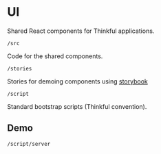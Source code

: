 # UI
Shared React components for Thinkful applications.

`/src`

Code for the shared components.

`/stories`

Stories for demoing components using [storybook](https://storybook.js.org)

`/script`

Standard bootstrap scripts (Thinkful convention).


## Demo

```bash
/script/server
```
